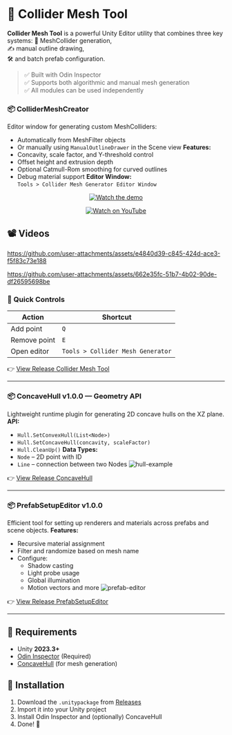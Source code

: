 # 🧱 Collider Mesh Tool
**Collider Mesh Tool** is a powerful Unity Editor utility that combines three key systems:
📐 MeshCollider generation,  
✍️ manual outline drawing,  
🛠 and batch prefab configuration.
> ✅ Built with Odin Inspector  
> ✅ Supports both algorithmic and manual mesh generation  
> ✅ All modules can be used independently

### 📦 ColliderMeshCreator
Editor window for generating custom MeshColliders:
-  Automatically from MeshFilter objects
-  Or manually using `ManualOutlineDrawer` in the Scene view
**Features:**
- Concavity, scale factor, and Y-threshold control  
- Offset height and extrusion depth  
- Optional Catmull-Rom smoothing for curved outlines  
- Debug material support
**Editor Window:**  
`Tools > Collider Mesh Generator Editor Window`

<p align="center">
  <a href="https://www.youtube.com/watch?v=ZrX0ZoAVDn0" target="_blank">
    <img src="https://img.youtube.com/vi/ZrX0ZoAVDn0/0.jpg" alt="Watch the demo" />
  </a>
</p>

<p align="center">
  <a href="https://www.youtube.com/watch?v=ZrX0ZoAVDn0" target="_blank">
    <img src="https://img.shields.io/badge/Watch%20on-YouTube-FF0000?style=for-the-badge&logo=youtube&logoColor=white" alt="Watch on YouTube" />
  </a>
</p>

## 📽️ Videos

https://github.com/user-attachments/assets/e4840d39-c845-424d-ace3-f5f83c73e188

https://github.com/user-attachments/assets/662e35fc-51b7-4b02-90de-df26595698be

### 🔧 Quick Controls
| Action            | Shortcut |
|-------------------|----------|
| Add point         | `Q`      |
| Remove point      | `E`      |
| Open editor       | `Tools > Collider Mesh Generator` |

👉 [View Release Collider Mesh Tool](https://github.com/SinlessDevil/ColliderMeshTool/releases/tag/collider-mesh-creator-v1.0.0)

---
### 📦 ConcaveHull v1.0.0 — Geometry API
Lightweight runtime plugin for generating 2D concave hulls on the XZ plane.
**API:**
- `Hull.SetConvexHull(List<Node>)`
- `Hull.SetConcaveHull(concavity, scaleFactor)`
- `Hull.CleanUp()`
**Data Types:**
- `Node` – 2D point with ID
- `Line` – connection between two Nodes
![hull-example](https://github.com/user-attachments/assets/52d27373-eabb-400f-a69f-d03cb41d4327)  

👉 [View Release ConcaveHull ](https://github.com/SinlessDevil/ColliderMeshTool/releases/tag/concave-hull-v1.0.0)

---
### 📦 PrefabSetupEditor v1.0.0
Efficient tool for setting up renderers and materials across prefabs and scene objects.
**Features:**
- Recursive material assignment
- Filter and randomize based on mesh name
- Configure:
  - Shadow casting
  - Light probe usage
  - Global illumination
  - Motion vectors and more
![prefab-editor](https://github.com/user-attachments/assets/4fa7d16a-4f0a-4d0b-a4b3-8ea4e2391500)

👉 [View Release PrefabSetupEditor](https://github.com/SinlessDevil/ColliderMeshTool/releases/tag/prefab-setup-editor-v1.0.0)

---
## 🧰 Requirements
- Unity **2023.3+**
- [Odin Inspector](https://odininspector.com/) (Required)
- [ConcaveHull](https://github.com/SinlessDevil/EcsStickmanSurvivors/releases/tag/ConcaveHull-v1.0.0) (for mesh generation)

## 🚀 Installation
1. Download the `.unitypackage` from [Releases](https://github.com/SinlessDevil/ColliderMeshTool/releases)
2. Import it into your Unity project
3. Install Odin Inspector and (optionally) ConcaveHull
4. Done! 🎉
